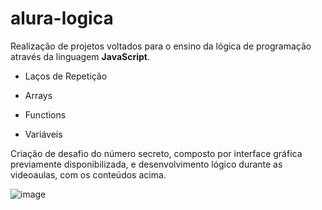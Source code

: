 # alura-logica

Realização de projetos voltados para o ensino da lógica de programação através da linguagem **JavaScript**.

- Laços de Repetição

- Arrays

- Functions

- Variáveis

Criação de desafio do número secreto, composto por interface gráfica previamente disponibilizada, e desenvolvimento lógico durante as videoaulas, com os conteúdos acima.

![image](https://github.com/diandrade/alura-logica/assets/81432715/5e909f44-99f3-4225-aa01-a777d515b82d)

